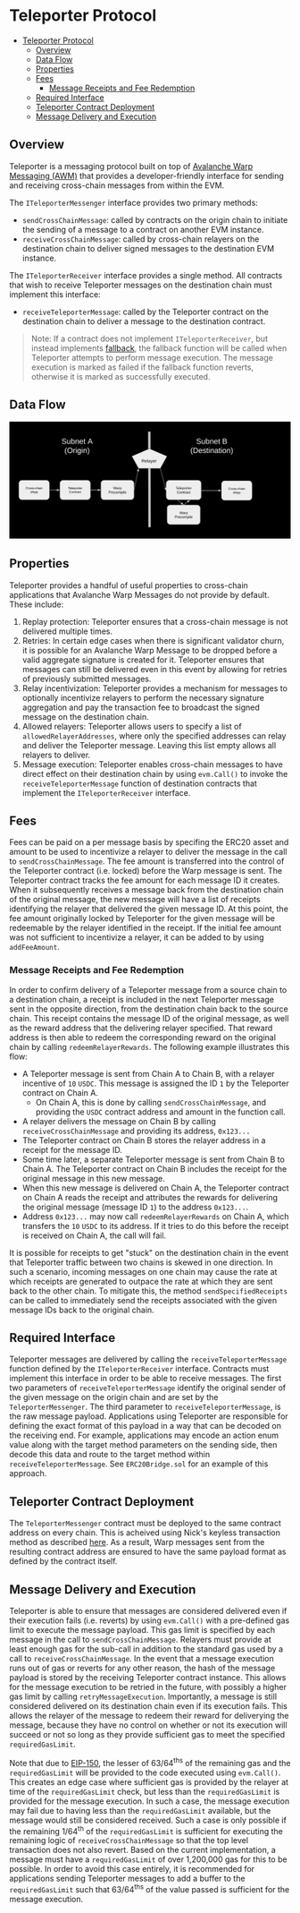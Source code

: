 # Teleporter Protocol

- [Teleporter Protocol](#teleporter-protocol)
  - [Overview](#overview)
  - [Data Flow](#data-flow)
  - [Properties](#properties)
  - [Fees](#fees)
    - [Message Receipts and Fee Redemption](#message-receipts-and-fee-redemption)
  - [Required Interface](#required-interface)
  - [Teleporter Contract Deployment](#teleporter-contract-deployment)
  - [Message Delivery and Execution](#message-delivery-and-execution)

## Overview

Teleporter is a messaging protocol built on top of [Avalanche Warp Messaging (AWM)](https://docs.avax.network/learn/avalanche/awm) that provides a developer-friendly interface for sending and receiving cross-chain messages from within the EVM.

The `ITeleporterMessenger` interface provides two primary methods:

- `sendCrossChainMessage`: called by contracts on the origin chain to initiate the sending of a message to a contract on another EVM instance.
- `receiveCrossChainMessage`: called by cross-chain relayers on the destination chain to deliver signed messages to the destination EVM instance.

The `ITeleporterReceiver` interface provides a single method. All contracts that wish to receive Teleporter messages on the destination chain must implement this interface:

- `receiveTeleporterMessage`: called by the Teleporter contract on the destination chain to deliver a message to the destination contract.

> Note: If a contract does not implement `ITeleporterReceiver`, but instead implements [fallback](https://docs.soliditylang.org/en/latest/contracts.html#fallback-function), the fallback function will be called when Teleporter attempts to perform message execution. The message execution is marked as failed if the fallback function reverts, otherwise it is marked as successfully executed.

## Data Flow

<div align="center">
  <img src="../../../resources/TeleporterDataFlowDiagram.png?raw=true"/>
</div>

## Properties

Teleporter provides a handful of useful properties to cross-chain applications that Avalanche Warp Messages do not provide by default. These include:

1. Replay protection: Teleporter ensures that a cross-chain message is not delivered multiple times.
2. Retries: In certain edge cases when there is significant validator churn, it is possible for an Avalanche Warp Message to be dropped before a valid aggregate signature is created for it. Teleporter ensures that messages can still be delivered even in this event by allowing for retries of previously submitted messages.
3. Relay incentivization: Teleporter provides a mechanism for messages to optionally incentivize relayers to perform the necessary signature aggregation and pay the transaction fee to broadcast the signed message on the destination chain.
4. Allowed relayers: Teleporter allows users to specify a list of `allowedRelayerAddresses`, where only the specified addresses can relay and deliver the Teleporter message. Leaving this list empty allows all relayers to deliver.
5. Message execution: Teleporter enables cross-chain messages to have direct effect on their destination chain by using `evm.Call()` to invoke the `receiveTeleporterMessage` function of destination contracts that implement the `ITeleporterReceiver` interface.

## Fees

Fees can be paid on a per message basis by specifing the ERC20 asset and amount to be used to incentivize a relayer to deliver the message in the call to `sendCrossChainMessage`. The fee amount is transferred into the control of the Teleporter contract (i.e. locked) before the Warp message is sent. The Teleporter contract tracks the fee amount for each message ID it creates. When it subsequently receives a message back from the destination chain of the original message, the new message will have a list of receipts identifying the relayer that delivered the given message ID. At this point, the fee amount originally locked by Teleporter for the given message will be redeemable by the relayer identified in the receipt. If the initial fee amount was not sufficient to incentivize a relayer, it can be added to by using `addFeeAmount`.

### Message Receipts and Fee Redemption

In order to confirm delivery of a Teleporter message from a source chain to a destination chain, a receipt is included in the next Teleporter message sent in the opposite direction, from the destination chain back to the source chain. This receipt contains the message ID of the original message, as well as the reward address that the delivering relayer specified. That reward address is then able to redeem the corresponding reward on the original chain by calling `redeemRelayerRewards`. The following example illustrates this flow:

- A Teleporter message is sent from Chain A to Chain B, with a relayer incentive of `10` `USDC`. This message is assigned the ID `1` by the Teleporter contract on Chain A.
  - On Chain A, this is done by calling `sendCrossChainMessage`, and providing the `USDC` contract address and amount in the function call.
- A relayer delivers the message on Chain B by calling `receiveCrossChainMessage` and providing its address, `0x123...`
- The Teleporter contract on Chain B stores the relayer address in a receipt for the message ID.
- Some time later, a separate Teleporter message is sent from Chain B to Chain A. The Teleporter contract on Chain B includes the receipt for the original message in this new message.
- When this new message is delivered on Chain A, the Teleporter contract on Chain A reads the receipt and attributes the rewards for delivering the original message (message ID `1`) to the address `0x123...`.
- Address `0x123...` may now call `redeemRelayerRewards` on Chain A, which transfers the `10` `USDC` to its address. If it tries to do this before the receipt is received on Chain A, the call will fail.

It is possible for receipts to get "stuck" on the destination chain in the event that Teleporter traffic between two chains is skewed in one direction. In such a scenario, incoming messages on one chain may cause the rate at which receipts are generated to outpace the rate at which they are sent back to the other chain. To mitigate this, the method `sendSpecifiedReceipts` can be called to immediately send the receipts associated with the given message IDs back to the original chain.

## Required Interface

Teleporter messages are delivered by calling the `receiveTeleporterMessage` function defined by the `ITeleporterReceiver` interface. Contracts must implement this interface in order to be able to receive messages. The first two parameters of `receiveTeleporterMessage` identify the original sender of the given message on the origin chain and are set by the `TeleporterMessenger`. The third parameter to `receiveTeleporterMessage`, is the raw message payload. Applications using Teleporter are responsible for defining the exact format of this payload in a way that can be decoded on the receiving end. For example, applications may encode an action enum value along with the target method parameters on the sending side, then decode this data and route to the target method within `receiveTeleporterMessage`. See `ERC20Bridge.sol` for an example of this approach.

## Teleporter Contract Deployment

The `TeleporterMessenger` contract must be deployed to the same contract address on every chain. This is acheived using Nick's keyless transaction method as described [here](../../../utils/contract-deployment/README.md). As a result, Warp messages sent from the resulting contract address are ensured to have the same payload format as defined by the contract itself.

## Message Delivery and Execution

Teleporter is able to ensure that messages are considered delivered even if their execution fails (i.e. reverts) by using `evm.Call()` with a pre-defined gas limit to execute the message payload. This gas limit is specified by each message in the call to `sendCrossChainMessage`. Relayers must provide at least enough gas for the sub-call in addition to the standard gas used by a call to `receiveCrossChainMessage`. In the event that a message execution runs out of gas or reverts for any other reason, the hash of the message payload is stored by the receiving Teleporter contract instance. This allows for the message execution to be retried in the future, with possibly a higher gas limit by calling `retryMessageExecution`. Importantly, a message is still considered delivered on its destination chain even if its execution fails. This allows the relayer of the message to redeem their reward for deliverying the message, because they have no control on whether or not its execution will succeed or not so long as they provide sufficient gas to meet the specified `requiredGasLimit`.

Note that due to [EIP-150](https://eips.ethereum.org/EIPS/eip-150), the lesser of 63/64<sup>ths</sup> of the remaining gas and the `requiredGasLimit` will be provided to the code executed using `evm.Call()`. This creates an edge case where sufficient gas is provided by the relayer at time of the `requiredGasLimit` check, but less than the `requiredGasLimit` is provided for the message execution. In such a case, the message execution may fail due to having less than the `requiredGasLimit` available, but the message would still be considered received. Such a case is only possible if the remaining 1/64<sup>th</sup> of the `requiredGasLimit` is sufficient for executing the remaining logic of `receiveCrossChainMessage` so that the top level transaction does not also revert. Based on the current implementation, a message must have a `requiredGasLimit` of over 1,200,000 gas for this to be possible. In order to avoid this case entirely, it is recommended for applications sending Teleporter messages to add a buffer to the `requiredGasLimit` such that 63/64<sup>ths</sup> of the value passed is sufficient for the message execution.
